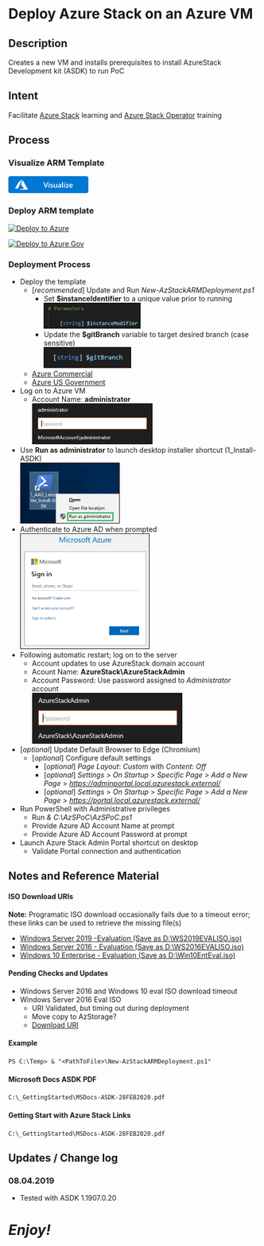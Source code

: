 # __Deploy Azure Stack on an Azure VM__

## __Description__

Creates a new VM and installs prerequisites to install AzureStack Development kit (ASDK) to run PoC


## __Intent__

Facilitate [Azure Stack](https://azure.microsoft.com/en-us/overview/azure-stack/) learning and [Azure Stack Operator](https://azure.microsoft.com/en-us/blog/why-your-team-needs-an-azure-stack-operator/) training


## __Process__

### __Visualize ARM Template__

[![Visualize](https://raw.githubusercontent.com/Azure/azure-quickstart-templates/master/1-CONTRIBUTION-GUIDE/images/visualizebutton.png)](http://armviz.io/#/?load=https%3A%2F%2Fraw.githubusercontent.com%2FRKauf00%2FAzureStackDevKit%2Fmaster%2Fazuredeploy.json)


### __Deploy ARM template__

[![Deploy to Azure](https://azuredeploy.net/deploybutton.png)](https://portal.azure.com/#create/Microsoft.Template/uri/https%3A%2F%2Fraw.githubusercontent.com%2FRKauf00%2FAzureStackDevKit%2Fmaster%2Fazuredeploy.json)

[![Deploy to Azure Gov](https://azuredeploy.net/AzureGov.png)](https://portal.azure.us/#create/Microsoft.Template/uri/https%3A%2F%2Fraw.githubusercontent.com%2FRKauf00%2FAzureStackDevKit%2Fmaster%2Fazuredeploy.json)


### __Deployment Process__

  
  - Deploy the template
    - [*recommended*] Update and Run *New-AzStackARMDeployment.ps1*
       - Set __$instanceIdentifier__ to a unique value prior to running  
           <img style="border:1px solid black;" src="media/img/instMod.png" alt="Variable Update" title="Update instanceModifier" height="50"/>  
       - Update the __$gitBranch__ variable to target desired branch (case sensitive)  
           <img style="border:1px solid black;" src="media/img/gitBranch.png" alt="Variable Update" title="Update instanceModifier" height="40"/>  
    - [Azure Commercial](https://aka.ms/Azure-AzStackPOC)
    - [Azure US Government](https://aka.ms/AzureGov-AzStackPOC)
  - Log on to Azure VM
    - Account Name: __administrator__  
      <img style="border:1px solid black;" src="media/img/admAuth.png" alt="RunAs" title="Run Install Script" height="80"/>  
  - Use **Run as administrator** to launch desktop installer shortcut (1_Install-ASDK)  
      <img style="border:1px solid black;" src="media/img/InstallASDK.png" alt="RunAs" title="Run Install Script" height="120"/>  
  - Authenticate to Azure AD when prompted  
      <img style="border:1px solid black;" src="media/img/AzureAuth.png" alt="AAD Auth" title="Azure AD Authentication" height="230" />  
  - Following automatic restart; log on to the server  
    - Account updates to use AzureStack domain account  
    - Acount Name: **AzureStack\AzureStackAdmin**  
    - Account Password: Use password assigned to _Administrator_ account  
      <img style="border:1px solid black;" src="media/img/asaAdmAuth.png" alt="AAD Auth" title="Azure AD Authentication" height="100" />  
  - [*optional*] Update Default Browser to Edge (Chromium)  
    - [*optional*] Configure default settings
      - [*optional*] *Page Layout*: *Custom* with *Content*: *Off*
      - [*optional*] *Settings* > *On Startup* > *Specific Page* > *Add a New Page* > *https://adminportal.local.azurestack.external/*
      - [*optional*] *Settings* > *On Startup* > *Specific Page* > *Add a New Page* > *https://portal.local.azurestack.external/*
  - Run PowerShell with Administrative privileges
    - Run *& C:\AzSPoC\AzSPoC.ps1*
    - Provide Azure AD Account Name at prompt
    - Provide Azure AD Account Password at prompt
  - Launch Azure Stack Admin Portal shortcut on desktop
    - Validate Portal connection and authentication  


## __Notes and Reference Material__

#### __ISO Download URIs__

__Note:__ Programatic ISO download occasionally fails due to a timeout error; these links can be used to retrieve the missing file(s)

 - [Windows Server 2019 -Evaluation (Save as D:\WS2019EVALISO.iso)](https://software-download.microsoft.com/download/17763.253.190108-0006.rs5_release_svc_refresh_SERVER_EVAL_x64FRE_en-us.iso)
 - [Windows Server 2016 - Evaluation (Save as D:\WS2016EVALISO.iso)](http://download.microsoft.com/download/1/4/9/149D5452-9B29-4274-B6B3-5361DBDA30BC/14393.0.161119-1705.RS1_REFRESH_SERVER_EVAL_X64FRE_EN-US.ISO)
 - [Windows 10 Enterprise - Evaluation (Save as D:\Win10EntEval.iso)](https://software-download.microsoft.com/download/18363.418.191007-0143.19h2_release_svc_refresh_CLIENTENTERPRISEEVAL_OEMRET_x64FRE_en-us.iso)


#### __Pending Checks and Updates__

 - Windows Server 2016 and Windows 10 eval ISO download timeout
  - Windows Server 2016 Eval ISO
    - URI Validated, but timing out during deployment
    - Move copy to AzStorage?
    - [Download URI](http://download.microsoft.com/download/1/4/9/149D5452-9B29-4274-B6B3-5361DBDA30BC/14393.0.161119-1705.RS1_REFRESH_SERVER_EVAL_X64FRE_EN-US.ISO)


#### __Example__

`
PS C:\Temp> & "<PathToFile>\New-AzStackARMDeployment.ps1"
`


#### __Microsoft Docs ASDK PDF__

`
C:\_GettingStarted\MSDocs-ASDK-28FEB2020.pdf
`

#### __Getting Start with Azure Stack Links__

`
C:\_GettingStarted\MSDocs-ASDK-28FEB2020.pdf
`

## __Updates / Change log__

### __08.04.2019__
- Tested with ASDK 1.1907.0.20


# __*Enjoy!*__
